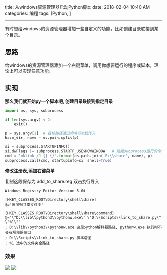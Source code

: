 title: 从windows资源管理器启动Python脚本
date: 2018-02-04 10:40 AM
categories: 编程
tags:  [Python, ]

----

有时想给windows的资源管理器增加一些自定义的功能，比如创建目录联接到某个目录。

## 思路
给windows的资源管理器添加一个右键菜单，调用你想要运行的程序或脚本，理论上可以实现任意功能。

## 实现
**那么我们就开始py一个脚本吧, 创建目录联接到指定目录**

```python
import os, sys, subprocess

if len(sys.argv) < 2:
    exit()

p = sys.argv[1]  # 目标路径通过命令行参数传入
base_dir, name = os.path.split(p)

si = subprocess.STARTUPINFO()
si.dwFlags |= subprocess.STARTF_USESHOWWINDOW   # 隐藏subprocess运行的命令窗口
cmd = 'mklink /J {} {}'.format(os.path.join('E:\\share', name), p)
subprocess.call(cmd, startupinfo=si, shell=True)
```
<!--more-->
**修改注册表,添加右键菜单**

复制这段保存为 add_to_share.reg 双击执行导入

```
Windows Registry Editor Version 5.00

[HKEY_CLASSES_ROOT\Directory\shell\share]
@="添加到共享文件夹"

[HKEY_CLASSES_ROOT\Directory\shell\share\command]
@="\"D:\\lib\\python3\\pythonw.exe\" \"D:\\Scripts\\link_to_share.py\" \"%1\""
; D:\\lib\\python3\\pythonw.exe 这是python解释器路径, pythonw.exe 执行时不会有解释器窗口
; D:\\Scripts\\link_to_share.py 脚本路径
; %1 选中的文件夹全路径
```

### 效果
![](http://image.runjf.com/18-2-4/77007025.jpg)
![](http://image.runjf.com/18-2-4/54072201.jpg)
